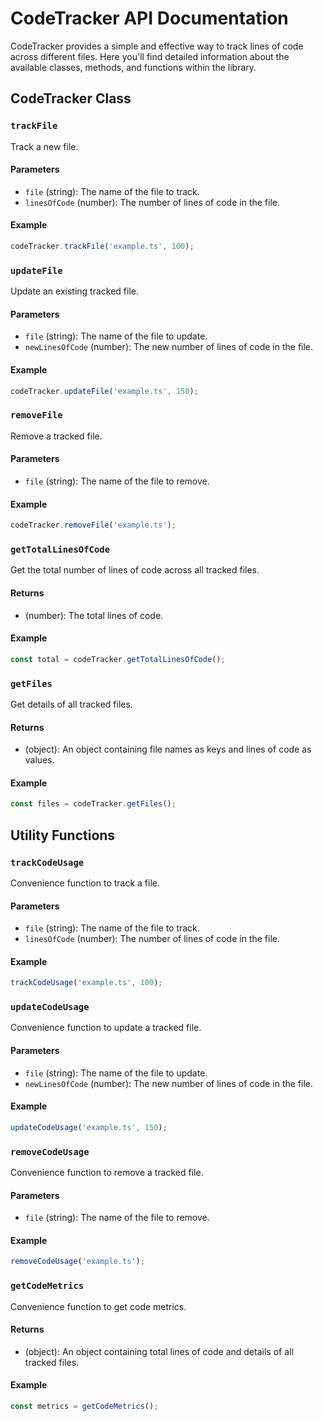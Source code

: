 # CodeTracker API Documentation

CodeTracker provides a simple and effective way to track lines of code across different files. Here you'll find detailed information about the available classes, methods, and functions within the library.

## CodeTracker Class

### `trackFile`

Track a new file.

#### Parameters

- `file` (string): The name of the file to track.
- `linesOfCode` (number): The number of lines of code in the file.

#### Example

```typescript
codeTracker.trackFile('example.ts', 100);
```

### `updateFile`

Update an existing tracked file.

#### Parameters

- `file` (string): The name of the file to update.
- `newLinesOfCode` (number): The new number of lines of code in the file.

#### Example

```typescript
codeTracker.updateFile('example.ts', 150);
```

### `removeFile`

Remove a tracked file.

#### Parameters

- `file` (string): The name of the file to remove.

#### Example

```typescript
codeTracker.removeFile('example.ts');
```

### `getTotalLinesOfCode`

Get the total number of lines of code across all tracked files.

#### Returns

- (number): The total lines of code.

#### Example

```typescript
const total = codeTracker.getTotalLinesOfCode();
```

### `getFiles`

Get details of all tracked files.

#### Returns

- (object): An object containing file names as keys and lines of code as values.

#### Example

```typescript
const files = codeTracker.getFiles();
```

## Utility Functions

### `trackCodeUsage`

Convenience function to track a file.

#### Parameters

- `file` (string): The name of the file to track.
- `linesOfCode` (number): The number of lines of code in the file.

#### Example

```typescript
trackCodeUsage('example.ts', 100);
```

### `updateCodeUsage`

Convenience function to update a tracked file.

#### Parameters

- `file` (string): The name of the file to update.
- `newLinesOfCode` (number): The new number of lines of code in the file.

#### Example

```typescript
updateCodeUsage('example.ts', 150);
```

### `removeCodeUsage`

Convenience function to remove a tracked file.

#### Parameters

- `file` (string): The name of the file to remove.

#### Example

```typescript
removeCodeUsage('example.ts');
```

### `getCodeMetrics`

Convenience function to get code metrics.

#### Returns

- (object): An object containing total lines of code and details of all tracked files.

#### Example

```typescript
const metrics = getCodeMetrics();
```
